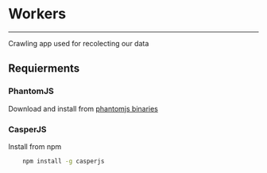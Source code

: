 # Workers
--------
Crawling app used for recolecting our data

## Requierments

### PhantomJS

Download and install from [phantomjs binaries](http://phantomjs.org/download.html)

### CasperJS

Install from npm

```bash
	npm install -g casperjs
```